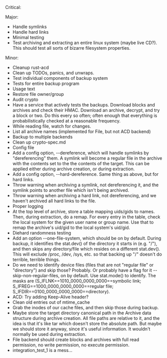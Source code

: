 Critical:

Major:
 * Handle symlinks
 * Handle hard links
 * Minimal testing
 * Test archiving and extracting an entire linux system (maybe live CD?).  This should test all sorts of bizarre filesystem properties.

Minor:
 * Cleanup rust-acd
 * Clean up TODOs, panics, and unwraps.
 * Test individual components of backup system
 * Tests for entire backup program
 * Usage text
 * Restore file owner/group
 * Audit crypto
 * Have a service that actively tests the backups.  Download blocks and archives and check their HMAC.  Download an archive, decrypt, and try a block or two.  Do this every so often; often enough that everything is probabilistically checked at a reasonable frequency.
 * While reading file, watch for changes.
 * List all archive names (implemented for File, but not ACD backend)
 * Backup to multiple backends
 * Clean up crypto-spec.md
 * Config file
 * Add a config option, --dereference, which will handle symlinks by "dereferencing" them.  A symlink will become a regular file in the archive with the contents set to the the contents of the target.  This can be applied either during archive creation, or during extraction.
 * Add a config option, --hard-dereference.  Same thing as above, but for hard links.
 * Throw warning when archiving a symlink, not dereferencing it, and the symlink points to another file which isn't being archived.
 * Throw warning when archiving a hard link, not dereferencing, and we haven't archived all hard links to the file.
 * Proper logging
 * At the top level of archive, store a table mapping uids/gids to names.  Then, during extraction, do a remap.  For every entry in the table, check the local system for the given user name or group name.  Use that to remap the archive's uid/gid to the local system's uid/gid.
 * Diehard randomness testing
 * Add an option --one-file-system, which should be on by default.  During backup, it identifies the stat.dev() of the directory it starts in (e.g. "/"), and then skips any directory/file which resides on a different stat.dev().  This will exclude /proc, /dev, /sys, etc. so that backing up "/" doesn't do terrible, terrible things.
 * Do we need to identify device files (files that are not "regular file" or "directory") and skip those?  Probably.  Or probably have a flag for it --skip-non-regular-files, on by default.  Use stat.mode() to identify.  The masks are (S_IFLNK==1010_0000_0000_0000==symbolic link;  S_IFREG==1000_0000_0000_0000==regular file; S_IFDIR==0100_0000_0000_0000==directory).
 * ACD: Try adding Keep-Alive header?
 * Clean old entries out of mtime_cache
 * Grab the inodes of our cache files, and then skip those during backup.
 * Maybe store the target directory canonical path in the Archive data structure during archive creation.  All file paths are relative to it, and the idea is that it's like tar which doesn't store the absolute path.  But maybe we should store it anyway, since it's useful information.  It wouldn't normally be used during extraction.
 * File backend should create blocks and archives with full read permission, no write permission, no execute permission.
 * integration_test_1 is a mess...
